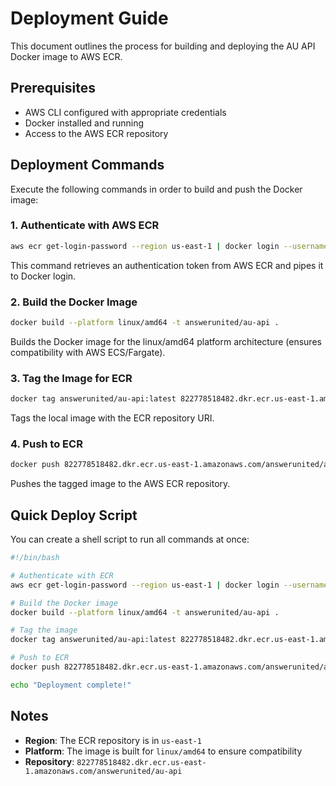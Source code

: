 # Deployment Guide

This document outlines the process for building and deploying the AU API Docker image to AWS ECR.

## Prerequisites

- AWS CLI configured with appropriate credentials
- Docker installed and running
- Access to the AWS ECR repository

## Deployment Commands

Execute the following commands in order to build and push the Docker image:

### 1. Authenticate with AWS ECR

```bash
aws ecr get-login-password --region us-east-1 | docker login --username AWS --password-stdin 822778518482.dkr.ecr.us-east-1.amazonaws.com
```

This command retrieves an authentication token from AWS ECR and pipes it to Docker login.

### 2. Build the Docker Image

```bash
docker build --platform linux/amd64 -t answerunited/au-api .
```

Builds the Docker image for the linux/amd64 platform architecture (ensures compatibility with AWS ECS/Fargate).

### 3. Tag the Image for ECR

```bash
docker tag answerunited/au-api:latest 822778518482.dkr.ecr.us-east-1.amazonaws.com/answerunited/au-api:latest
```

Tags the local image with the ECR repository URI.

### 4. Push to ECR

```bash
docker push 822778518482.dkr.ecr.us-east-1.amazonaws.com/answerunited/au-api:latest
```

Pushes the tagged image to the AWS ECR repository.

## Quick Deploy Script

You can create a shell script to run all commands at once:

```bash
#!/bin/bash

# Authenticate with ECR
aws ecr get-login-password --region us-east-1 | docker login --username AWS --password-stdin 822778518482.dkr.ecr.us-east-1.amazonaws.com

# Build the Docker image
docker build --platform linux/amd64 -t answerunited/au-api .

# Tag the image
docker tag answerunited/au-api:latest 822778518482.dkr.ecr.us-east-1.amazonaws.com/answerunited/au-api:latest

# Push to ECR
docker push 822778518482.dkr.ecr.us-east-1.amazonaws.com/answerunited/au-api:latest

echo "Deployment complete!"
```

## Notes

- **Region**: The ECR repository is in `us-east-1`
- **Platform**: The image is built for `linux/amd64` to ensure compatibility
- **Repository**: `822778518482.dkr.ecr.us-east-1.amazonaws.com/answerunited/au-api`